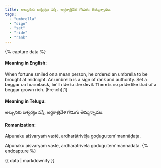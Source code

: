 ```yaml
---
title: అల్పునకు ఐశ్వర్యం వస్తే, అర్ధరాత్రివేళ గొడుగు తెమ్మన్నాడట.
tags:
  - "umbrella"
  - "sign"
  - "set"
  - "ride"
  - "rank"
---
```


{% capture data %}
#### Meaning in English:
When fortune smiled on a mean person, he ordered an umbrella to be brought at midnight.
An umbrella is a sign of rank and authority.
Set a beggar on horseback, he'll ride to the devil.
There is no pride like that of a beggar grown rich. (French)[1]

#### Meaning in Telugu:
అల్పునకు ఐశ్వర్యం వస్తే, అర్ధరాత్రివేళ గొడుగు తెమ్మన్నాడట.

#### Romanization:
Alpunaku aiśvaryaṁ vastē, ardharātrivēḷa goḍugu tem'mannāḍaṭa.

Alpunaku aisvaryam vaste, ardharatrivela godugu tem'mannadata.
{% endcapture %}

{{ data | markdownify }}

